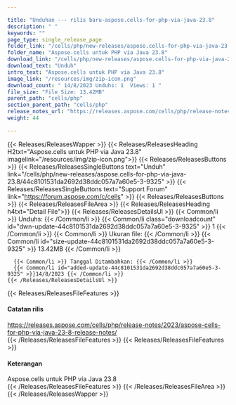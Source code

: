 ```yaml
---

title: "Unduhan --- rilis baru-aspose.cells-for-php-via-java-23.8"
description: " "
keywords: ""
page_type: single_release_page
folder_link: "/cells/php/new-releases/aspose.cells-for-php-via-java-23.8/"
folder_name: "Aspose.cells untuk PHP via Java 23.8"
download_link: "/cells/php/new-releases/aspose.cells-for-php-via-java-23.8/44c8101531da2692d38ddc057a7a60e5-3-9325"
download_text: "Unduh"
intro_text: "Aspose.cells untuk PHP via Java 23.8"
image_link: "/resources/img/zip-icon.png"
download_count: " 14/8/2023 Unduhs: 1  Views: 1 "
file_size: "File Size: 13.42MB"
parent_path: "cells/php"
section_parent_path: "cells/php"
release_notes_url: "https://releases.aspose.com/cells/php/release-notes/2023/aspose-cells-for-php-via-java-23-8-release-notes/"
weight: 44

---
```


{{< Releases/ReleasesWapper >}}
  {{< Releases/ReleasesHeading H2txt="Aspose.cells untuk PHP via Java 23.8" imagelink="/resources/img/zip-icon.png">}}
  {{< Releases/ReleasesButtons >}}
    {{< Releases/ReleasesSingleButtons text="Unduh" link="/cells/php/new-releases/aspose.cells-for-php-via-java-23.8/44c8101531da2692d38ddc057a7a60e5-3-9325" >}}
    {{< Releases/ReleasesSingleButtons text="Support Forum" link="https://forum.aspose.com/c/cells" >}}
  {{< Releases/ReleasesButtons >}}
  {{< Releases/ReleasesFileArea >}}
    {{< Releases/ReleasesHeading h4txt="Detail File">}}
    {{< Releases/ReleasesDetailsUl >}}
      {{< Common/li >}} Unduhs: {{< /Common/li >}}
      {{< Common/li class="downloadcount" id="dwn-update-44c8101531da2692d38ddc057a7a60e5-3-9325" >}} 1 {{< /Common/li >}}
      {{< Common/li >}} Ukuran file: {{< /Common/li >}}
      {{< Common/li id="size-update-44c8101531da2692d38ddc057a7a60e5-3-9325" >}} 13.42MB {{< /Common/li >}}

      {{< Common/li >}} Tanggal Ditambahkan: {{< /Common/li >}}
      {{< Common/li id="added-update-44c8101531da2692d38ddc057a7a60e5-3-9325" >}}14/8/2023 {{< /Common/li >}}
    {{< /Releases/ReleasesDetailsUl >}}

  {{< Releases/ReleasesFileFeatures >}}
      <h4>Catatan rilis</h4><div><a href='https://releases.aspose.com/cells/php/release-notes/2023/aspose-cells-for-php-via-java-23-8-release-notes/'>https://releases.aspose.com/cells/php/release-notes/2023/aspose-cells-for-php-via-java-23-8-release-notes/</a></div>
  {{< /Releases/ReleasesFileFeatures >}}
  {{< Releases/ReleasesFileFeatures >}}
      <h4>Keterangan</h4><div class="HTMLDescription">Aspose.cells untuk PHP via Java 23.8</div>
  {{< /Releases/ReleasesFileFeatures >}}
 {{< /Releases/ReleasesFileArea >}}
{{< /Releases/ReleasesWapper >}}
